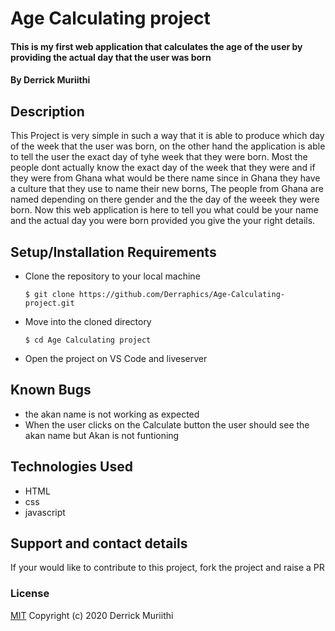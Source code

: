 # Age Calculating project
#### This is my first web application that calculates the age of the user by providing the actual day that the user was born
#### By Derrick Muriithi
## Description
This Project is very simple in such a way that it is able to produce which day of the week that the user was born, on the other hand the application is able to tell the user the exact day of tyhe week that they were born. Most the people dont actually know the exact day of the week that they were  and if they were from Ghana what would be there name since in Ghana they have a culture that they use to name their new borns, The people from Ghana are named depending on there gender and the the day of the weeek they were born. Now this web application is here to tell you what could be your name and the actual day you were born provided you give the your right details.  
## Setup/Installation Requirements
* Clone the repository to your local machine
    ```
    $ git clone https://github.com/Derraphics/Age-Calculating-project.git
    ```
* Move into the cloned directory
    ```
    $ cd Age Calculating project
    ```
* Open the project on VS Code and liveserver
## Known Bugs
* the akan name is not working as expected 
* When the user clicks on the Calculate button the user should see the akan name but Akan is not funtioning 
## Technologies Used
* HTML
* css
* javascript
## Support and contact details
If your would like to contribute to this project, fork the project and raise a PR
### License
[MIT](https://choosealicense.com/licenses/mit/)
Copyright (c) 2020 Derrick Muriithi


 

